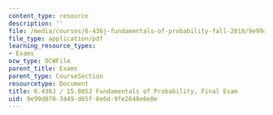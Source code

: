 ```yaml
---
content_type: resource
description: ''
file: /media/courses/6-436j-fundamentals-of-probability-fall-2018/9e99d0703449d65f8e6d9fe2648e6e0e_MIT6_436JF18_final.pdf
file_type: application/pdf
learning_resource_types:
- Exams
ocw_type: OCWFile
parent_title: Exams
parent_type: CourseSection
resourcetype: Document
title: 6.436J / 15.085J Fundamentals of Probability, Final Exam
uid: 9e99d070-3449-d65f-8e6d-9fe2648e6e0e
---
```

